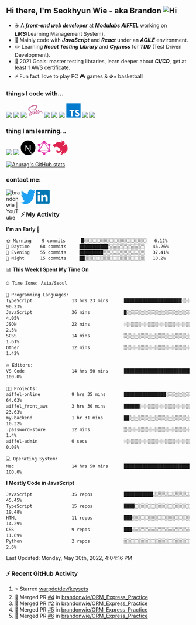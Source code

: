 ## Hi there, I'm Seokhyun Wie - aka Brandon <img src='https://qpluspicture.oss-cn-beijing.aliyuncs.com/6LjjQA/Hi.gif' alt='Hi' width="24"/>

- ☕ A _**front-end web developer**_ at _**Modulabs AIFFEL**_ working on _**LMS**_(Learning Management System).
- 🔄 Mainly code with _**JavaScript**_ and _**React**_ under an _**AGILE**_ environment.
- ✏️ Learning _**React Testing Library**_ and _**Cypress**_ for _**TDD**_ (Test Driven Development).
- 🎯 2021 Goals: master testing libraries, learn deeper about _**CI/CD**_, get at least 1 AWS certificate.
- ⚡ Fun fact: love to play PC 🎮 games️ \& ⛹️‍♂️ basketball

### things I code with...

<img src="https://cdn.jsdelivr.net/gh/devicons/devicon/icons/vscode/vscode-original.svg" width="40px"> <img src="https://cdn.jsdelivr.net/gh/devicons/devicon@latest/icons/javascript/javascript-original.svg" width="40px"> <img src="https://cdn.jsdelivr.net/gh/devicons/devicon@latest/icons/react/react-original.svg" width="40px"> <img src="https://raw.githubusercontent.com/devicons/devicon/master/icons/sass/sass-original.svg" width="40px"> <img src="https://cdn.jsdelivr.net/gh/devicons/devicon@latest/icons/git/git-original.svg" width="40px"> <img src="https://cdn.jsdelivr.net/gh/devicons/devicon/icons/github/github-original.svg" width="40px"> <img src="https://cdn.jsdelivr.net/gh/devicons/devicon/icons/amazonwebservices/amazonwebservices-original.svg" width="40px"> <img src="https://raw.githubusercontent.com/devicons/devicon/master/icons/typescript/typescript-original.svg" width="40px"> <img src="https://cdn.jsdelivr.net/gh/devicons/devicon@latest/icons/mongodb/mongodb-original.svg" width="40px"> <img src="https://cdn.jsdelivr.net/gh/devicons/devicon@latest/icons/nodejs/nodejs-plain.svg" width="40px">

### thing I am learning...

<img src="https://cdn.jsdelivr.net/gh/devicons/devicon/icons/jest/jest-plain.svg" width="40px"> <img src="https://icons-for-free.com/iconfiles/png/512/cypress-1324440144114984250.png" width="40px"> <img src="https://raw.githubusercontent.com/devicons/devicon/master/icons/nextjs/nextjs-original.svg" width="40px"> <img src="https://raw.githubusercontent.com/devicons/devicon/master/icons/graphql/graphql-plain.svg" width="40px"> <img src="https://raw.githubusercontent.com/devicons/devicon/master/icons/nestjs/nestjs-plain.svg" width="40px">

<!-- GitHub Stats -->

[![Anurag's GitHub stats](https://github-readme-stats.vercel.app/api?username=brandonwie&show_icons=true&title_color=ffc857&icon_color=8ac926&text_color=daf7dc&bg_color=151515&hide=stars&custom_title=Brandon's GitHub Stats)](https://github.com/anuraghazra/github-readme-stats)

### contact me:

[<img align="left" alt="brandonwie | YouTube" width="40px" src="https://iconape.com/wp-content/png_logo_vector/youtube-social-white-squircle.png" />][youtube] [<img align="left" alt="brandonwie | Twitter" width="40px" src="https://raw.githubusercontent.com/devicons/devicon/master/icons/twitter/twitter-original.svg" />][twitter] [<img align="left" alt="brandonwie | LinkedIn" width="40px" src="https://raw.githubusercontent.com/devicons/devicon/master/icons/linkedin/linkedin-original.svg" />][linkedin]

<br />
<br />

### ⚡ My Activity

<!--START_SECTION:waka-->
**I'm an Early 🐤** 

```text
🌞 Morning    9 commits      █░░░░░░░░░░░░░░░░░░░░░░░░   6.12% 
🌆 Daytime    68 commits     ███████████░░░░░░░░░░░░░░   46.26% 
🌃 Evening    55 commits     █████████░░░░░░░░░░░░░░░░   37.41% 
🌙 Night      15 commits     ██░░░░░░░░░░░░░░░░░░░░░░░   10.2%

```


📊 **This Week I Spent My Time On** 

```text
⌚︎ Time Zone: Asia/Seoul

💬 Programming Languages: 
TypeScript               13 hrs 23 mins      ██████████████████████░░░   90.23% 
JavaScript               36 mins             █░░░░░░░░░░░░░░░░░░░░░░░░   4.05% 
JSON                     22 mins             ░░░░░░░░░░░░░░░░░░░░░░░░░   2.5% 
SCSS                     14 mins             ░░░░░░░░░░░░░░░░░░░░░░░░░   1.61% 
Other                    12 mins             ░░░░░░░░░░░░░░░░░░░░░░░░░   1.42%

🔥 Editors: 
VS Code                  14 hrs 50 mins      █████████████████████████   100.0%

🐱‍💻 Projects: 
aiffel-online            9 hrs 35 mins       ████████████████░░░░░░░░░   64.63% 
aiffel_front_aws         3 hrs 30 mins       ██████░░░░░░░░░░░░░░░░░░░   23.63% 
my-backend               1 hr 31 mins        ██░░░░░░░░░░░░░░░░░░░░░░░   10.22% 
.password-store          12 mins             ░░░░░░░░░░░░░░░░░░░░░░░░░   1.4% 
aiffel-admin             0 secs              ░░░░░░░░░░░░░░░░░░░░░░░░░   0.08%

💻 Operating System: 
Mac                      14 hrs 50 mins      █████████████████████████   100.0%

```

**I Mostly Code in JavaScript** 

```text
JavaScript               35 repos            ███████████░░░░░░░░░░░░░░   45.45% 
TypeScript               15 repos            ████░░░░░░░░░░░░░░░░░░░░░   19.48% 
HTML                     11 repos            ███░░░░░░░░░░░░░░░░░░░░░░   14.29% 
CSS                      9 repos             ███░░░░░░░░░░░░░░░░░░░░░░   11.69% 
Python                   2 repos             ░░░░░░░░░░░░░░░░░░░░░░░░░   2.6%

```



<!--END_SECTION:waka-->

<!--RECENT_ACTIVITY:last_update-->
Last Updated: Monday, May 30th, 2022, 4:04:16 PM
<!--RECENT_ACTIVITY:last_update_end-->

### ⚡ Recent GitHub Activity

<!--RECENT_ACTIVITY:start-->
1. ⭐ Starred [warpdotdev/keysets](https://github.com/warpdotdev/keysets)
2. 🎉 Merged PR [#4](https://github.com/brandonwie/ORM_Express_Practice/pull/4) in [brandonwie/ORM_Express_Practice](https://github.com/brandonwie/ORM_Express_Practice)
3. 🎉 Merged PR [#2](https://github.com/brandonwie/ORM_Express_Practice/pull/2) in [brandonwie/ORM_Express_Practice](https://github.com/brandonwie/ORM_Express_Practice)
4. 🎉 Merged PR [#5](https://github.com/brandonwie/ORM_Express_Practice/pull/5) in [brandonwie/ORM_Express_Practice](https://github.com/brandonwie/ORM_Express_Practice)
5. 🎉 Merged PR [#6](https://github.com/brandonwie/ORM_Express_Practice/pull/6) in [brandonwie/ORM_Express_Practice](https://github.com/brandonwie/ORM_Express_Practice)
<!--RECENT_ACTIVITY:end-->

[youtube]: https://www.youtube.com/channel/UC7tk3UT7nn3cZNC2KBdb-4Q
[linkedin]: https://linkedin.com/in/brandonwie
[twitter]: https://twitter.com/brandonwie
